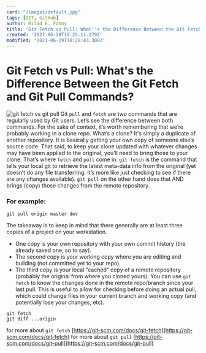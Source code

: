 ```yaml
---
card: "/images/default.jpg"
tags: [GIT, GitHub]
author: Milad E. Fahmy
title: 'Git Fetch vs Pull: What''s the Difference Between the Git Fetch and Git Pull Commands?'
created: '2021-06-29T10:25:11.279Z'
modified: '2021-06-29T10:29:43.300Z'
---
```

# Git Fetch vs Pull: What's the Difference Between the Git Fetch and Git Pull Commands?
![git fetch vs git pull](/images/git-fetch-vs-git-pull.png)
Git `pull` and `fetch` are two commands that are regularly used by Git users. Let’s see the difference between both commands.
For the sake of context, it’s worth remembering that we’re probably working in a clone repo. What’s a clone? It's simply a duplicate of another repository. It is basically getting your own copy of someone else’s source code.
That said, to keep your clone updated with whatever changes may have been applied to the original, you’ll need to bring those to your clone.
That’s where `fetch` and `pull` come in.
`git fetch` is the command that tells your local git to retrieve the latest meta-data info from the original (yet doesn’t do any file transferring. It’s more like just checking to see if there are any changes available).
`git pull` on the other hand does that AND brings (copy) those changes from the remote repository.
### For example:
```shell
git pull origin master dev
```
The takeaway is to keep in mind that there generally are at least three copies of a project on your workstation.
- One copy is your own repository with your own commit history (the already saved one, so to say).
- The second copy is your working copy where you are editing and building (not committed yet to your repo).
- The third copy is your local “cached” copy of a remote repository (probably the original from where you cloned yours).
You can use `git fetch` to know the changes done in the remote repo/branch since your last pull. This is useful to allow for checking before doing an actual pull, which could change files in your current branch and working copy (and potentially lose your changes, etc).
```shell
git fetch
git diff ...origin
```
for more about `git fetch` [https://git-scm.com/docs/git-fetch](https://git-scm.com/docs/git-fetch)
for more about `git pull` [https://git-scm.com/docs/git-pull](https://git-scm.com/docs/git-pull)
